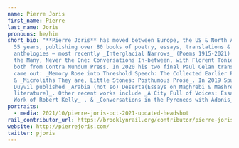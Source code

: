 ```yaml
---
name: Pierre Joris
first_name: Pierre
last_name: Joris
pronouns: he/him
short_bio: "**Pierre Joris** has moved between Europe, the US & North Africa for
  55 years, publishing over 80 books of poetry, essays, translations &
  anthologies — most recently _Interglacial Narrows_ (Poems 1915-2021) & _Always
  the Many, Never the One: Conversations In-between, with Florent Toniello_,
  both from Contra Mundum Press. In 2020 his two final Paul Celan translations
  came out: _Memory Rose into Threshold Speech: The Collected Earlier Poetry_
  & _Microliths They are, Little Stones: Posthumous Prose_. In 2019 Spuyten
  Duyvil published _Arabia (not so) Deserta(Essays on Maghrebi & Mashreqi
  literature)_. Other recent works include _A City Full of Voices: Essays on the
  Work of Robert Kelly_ , & _Conversations in the Pyrenees with Adonis_ . "
portraits:
  - media: 2021/10/pierre-joris-oct-2021-updated-headshot
rail_contributor_url: https://brooklynrail.org/contributor/pierre-joris
website: http://pierrejoris.com/
twitter: pjoris
---
```

